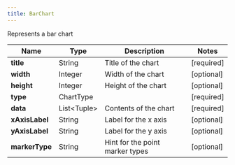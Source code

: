 ```yaml
---
title: BarChart
---
```




Represents a bar chart

| Name | Type | Description | Notes |
|------------ | ------------- | ------------- | -------------|
| **title** | String | Title of the chart | [required]  |
| **width** | Integer | Width of the chart | [optional]  |
| **height** | Integer | Height of the chart | [optional]  |
| **type** | ChartType |  | [required]  |
| **data** | List&lt;Tuple&gt; | Contents of the chart | [required]  |
| **xAxisLabel** | String | Label for the x axis | [optional]  |
| **yAxisLabel** | String | Label for the y axis | [optional]  |
| **markerType** | String | Hint for the point marker types | [optional]  |
